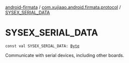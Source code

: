 [android-firmata](../index.md) / [com.xujiaao.android.firmata.protocol](index.md) / [SYSEX_SERIAL_DATA](./-s-y-s-e-x_-s-e-r-i-a-l_-d-a-t-a.md)

# SYSEX_SERIAL_DATA

`const val SYSEX_SERIAL_DATA: `[`Byte`](https://kotlinlang.org/api/latest/jvm/stdlib/kotlin/-byte/index.html)

Communicate with serial devices, including other boards.

